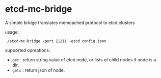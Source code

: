 etcd-mc-bridge
===

A simple bridge translates memcached protocol to etcd clusters

usage:

```
./etcd-mc-bridge -port 11211 -etcd config.json
```

supported opreations:
* `get` : return string value of etcd node, or lists of child nodes if node is a dir.
* `gets` : return json of node.
